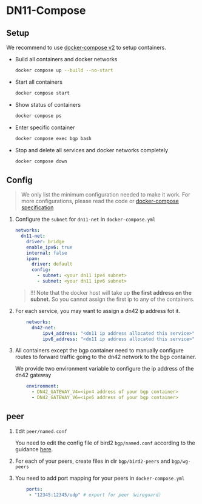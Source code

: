 # DN11-Compose

## Setup

We recommend to use [docker-compose v2](https://docs.docker.com/compose/cli-command/#install-on-linux) to setup containers. 

- Build all containers and docker networks
  
  ```sh
  docker compose up --build --no-start
  ```

- Start all containers

  ```sh
  docker compose start
  ```
  
- Show status of containers

  ```sh
  docker compose ps
  ```

- Enter specific container

  ```sh
  docker compose exec bgp bash
  ```

- Stop and delete all services and docker networks completely

  ```sh
  docker compose down
  ```

## Config

> We only list the minimum configuration needed to make it work. For more configurations, please read the code or [docker-compose specification](https://docs.docker.com/compose/compose-file/)


1. Configure the `subnet` for `dn11-net` in `docker-compose.yml`

    ```yml
    networks:
      dn11-net:
        driver: bridge
        enable_ipv6: true
        internal: false
        ipam:
          driver: default
          config:
            - subnet: <your dn11 ipv4 subnet>
            - subnet: <your dn11 ipv6 subnet>
    ```

    > !!! Note that the docker host will take up **the first address on the subnet**. So you cannot assign the first ip to any of the containers.

2. For each service, you may want to assign a dn42 ip address fot it.

    ```yml
        networks:
          dn42-net:
              ipv4_address: "<dn11 ip address allocated this service>"
              ipv6_address: "<dn11 ip address allocated this service>"
    ```

3. All containers except the bgp container need to manually configure routes to forward traffic going to the dn42 network to the bgp container.

   We provide two environment variable to configure the ip address of the dn42 gateway

    ```yml
        environment:
          - DN42_GATEWAY_V4=<ipv4 address of your bgp container>
          - DN42_GATEWAY_V6=<ipv6 address of your bgp container>
    ```

## peer

1. Edit `peer/named.conf`

   You need to edit the config file of bird2 `bgp/named.conf` according to the guidance [here](https://dn42.eu/howto/Bird2).

2. For each of your peers, create files in dir `bgp/bird2-peers` and `bgp/wg-peers`

3. You need to add port mapping for your peers in `docker-compose.yml`

   ```yml
       ports:
        - "12345:12345/udp" # export for peer（wireguard）
   ```
